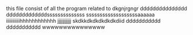 this file consist of all the program related to
dkgnjrgngr
ddddddddddddddd
dddddddddddddssssssssssssss
sssssssssssssssssssaaaaaa
iiiiiiiiiiihhhhhhhhhhhh
jjjjjjjjjjj
skdkkdkdkdkdkdkdiid
ddddddddddd
ddddddddddd
wwwwwwwwwwwwwww
